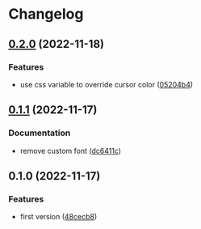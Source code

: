 # Changelog

## [0.2.0](https://github.com/ocavue/prosemirror-virtual-cursor/compare/v0.1.1...v0.2.0) (2022-11-18)


### Features

* use css variable to override cursor color ([05204b4](https://github.com/ocavue/prosemirror-virtual-cursor/commit/05204b4218bf3d57e78202f0252344f4ac3bf2b8))

## [0.1.1](https://github.com/ocavue/prosemirror-virtual-cursor/compare/v0.1.0...v0.1.1) (2022-11-17)


### Documentation

* remove custom font ([dc6411c](https://github.com/ocavue/prosemirror-virtual-cursor/commit/dc6411cedfb2488a52d7bc7eaa45df39c3e90229))

## 0.1.0 (2022-11-17)


### Features

* first version ([48cecb8](https://github.com/ocavue/prosemirror-virtual-cursor/commit/48cecb83acb66cd951aa0ae6fbc1bfa75da91943))
